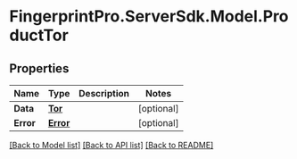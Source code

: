 # FingerprintPro.ServerSdk.Model.ProductTor
## Properties

Name | Type | Description | Notes
------------ | ------------- | ------------- | -------------
**Data** | [**Tor**](Tor.md) |  | [optional] 
**Error** | [**Error**](Error.md) |  | [optional] 

[[Back to Model list]](../README.md#documentation-for-models) [[Back to API list]](../README.md#documentation-for-api-endpoints) [[Back to README]](../README.md)

